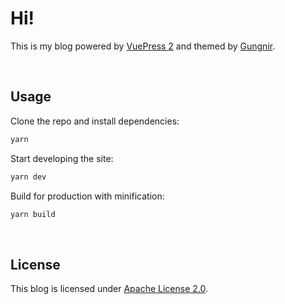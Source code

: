 # Hi!

This is my blog powered by [VuePress 2](https://v2.vuepress.vuejs.org/) and themed by [Gungnir](https://github.com/Renovamen/vuepress-theme-gungnir). 

&nbsp;

## Usage

Clone the repo and install dependencies:

```bash
yarn
```

Start developing the site:

```bash
yarn dev
```

Build for production with minification:

```bash
yarn build
```

&nbsp;

## License

This blog is licensed under [Apache License 2.0](https://www.apache.org/licenses/LICENSE-2.0). 
